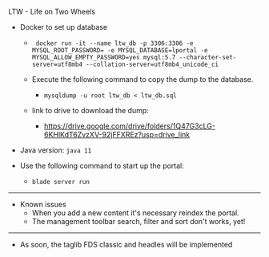 LTW - Life on Two Wheels

- Docker to set up database
   - ` docker run -it --name ltw_db -p 3306:3306 -e MYSQL_ROOT_PASSWORD= -e MYSQL_DATABASE=lportal -e MYSQL_ALLOW_EMPTY_PASSWORD=yes mysql:5.7 --character-set-server=utf8mb4 --collation-server=utf8mb4_unicode_ci`

   - Execute the following command to copy the dump to the database.
        - `mysqldump -u root ltw_db < ltw_db.sql`
    - link to drive to download the dump:
        - https://drive.google.com/drive/folders/1Q47G3cLG-6KHlKdT6ZvzXV-92jFFXREz?usp=drive_link 

- Java version: `java 11`
- Use the following command to start up the portal:
    - `blade server run`

---
- Known issues
    - When you add a new content it's necessary reindex the portal.
    - The management toolbar search, filter and sort don't works, yet!

---
- As soon, the taglib FDS classic and headles will be implemented